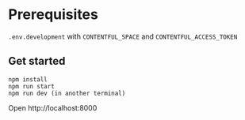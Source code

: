 # Prerequisites

`.env.development` with `CONTENTFUL_SPACE` and `CONTENTFUL_ACCESS_TOKEN`

## Get started

```
npm install
npm run start
npm run dev (in another terminal)
```

Open http://localhost:8000
